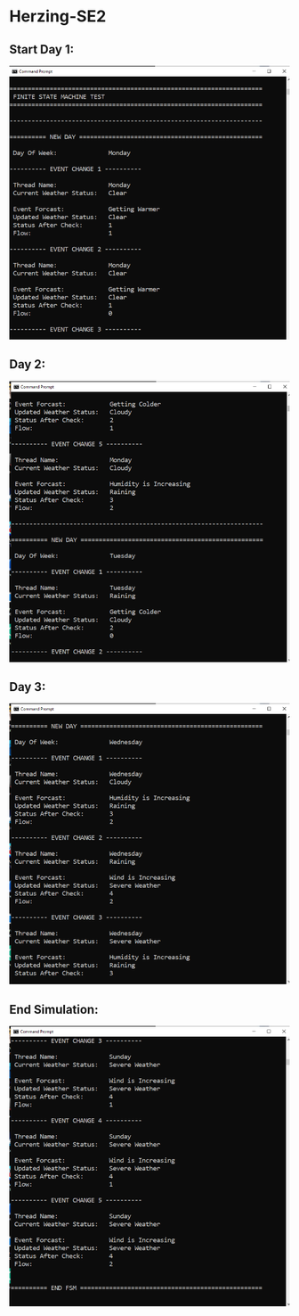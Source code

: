 # Herzing-SE2

## Start Day 1:
![](images/day1.PNG)

## Day 2:
![](images/day2.PNG)

## Day 3:
![](images/day3.PNG)

## End Simulation:
![](images/end.PNG)
